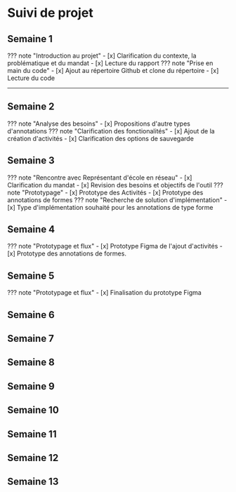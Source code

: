 # Suivi de projet

## Semaine 1

??? note "Introduction au projet"
    - [x] Clarification du contexte, la problématique et du mandat
    - [x] Lecture du rapport
??? note "Prise en main du code"
    - [x] Ajout au répertoire Github et clone du répertoire
    - [x] Lecture du code

---

## Semaine 2
??? note "Analyse des besoins"
    - [x] Propositions d'autre types d'annotations
??? note "Clarification des fonctionalités"
    - [x] Ajout de la création d'activités
    - [x] Clarification des options de sauvegarde 

## Semaine 3
??? note "Rencontre avec Représentant d'école en réseau"
    - [x] Clarification du mandat
    - [x] Revision des besoins et objectifs de l'outil
??? note "Prototypage"
    - [x] Prototype des Activités
    - [x] Prototype des annotations de formes
??? note "Recherche de solution d'implémentation"
    - [x] Type d'implémentation souhaité pour les annotations de type forme
    
## Semaine 4
??? note "Prototypage et flux"
    - [x] Prototype Figma de l'ajout d'activités
    - [x] Prototype des annotations de formes.

## Semaine 5
??? note "Prototypage et flux"
    - [x] Finalisation du prototype Figma

## Semaine 6

## Semaine 7

## Semaine 8

## Semaine 9

## Semaine 10

## Semaine 11

## Semaine 12

## Semaine 13
